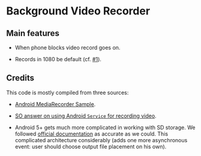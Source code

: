 
Background Video Recorder
===================================

## Main features

* When phone blocks video record goes on.

* Records in 1080 be default (cf. [#1](https://github.com/ulysses4ever/Background-VideoRecorder/issues/1)).

## Credits

This code is mostly compiled from three sources:

* [Android MediaRecorder Sample](https://github.com/googlesamples/android-MediaRecorder).

* [SO answer on using Android `Service` for recording video](http://stackoverflow.com/a/16552892/465100).

* Android 5+ gets much more complicated in working with SD storage. We followed [official documentation](http://developer.android.com/guide/topics/providers/document-provider.html) as accurate as we could. This complicated architecture considerably (adds one more asynchronous event: user should choose output file placement on his own).

